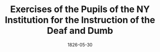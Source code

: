 --- 
title: Exercises of the Pupils of the NY Institution for the Instruction of the Deaf and Dumb
featured: ny-institute-for-deaf.jpg
featuredAlt: A chart of illustrations showing letters of the alphabet through hand signs
layout: "tc-single"
hasContentInGallery: true
date: 1826-05-30
--- 